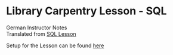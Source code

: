 # Library Carpentry Lesson - SQL

German Instructor Notes  
Translated from [SQL Lesson](https://librarycarpentry.org/lc-sql/)

Setup for the Lesson can be found [here](https://librarycarpentry.org/lc-sql/setup.html)
